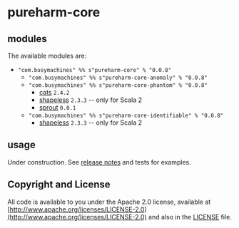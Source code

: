# pureharm-core


## modules

The available modules are:

- `"com.busymachines" %% s"pureharm-core" % "0.0.8"`
  - `"com.busymachines" %% s"pureharm-core-anomaly" % "0.0.8"`
  - `"com.busymachines" %% s"pureharm-core-phantom" % "0.0.8"`
    - [cats](https://github.com/typelevel/cats/releases) `2.4.2`
    - [shapeless](https://github.com/milessabin/shapeless/releases) `2.3.3` -- only for Scala 2
    - [sprout](https://github.com/lorandszakacs/sprout/releases) `0.0.1` 
  - `"com.busymachines" %% s"pureharm-core-identifiable" % "0.0.8"`
    - [shapeless](https://github.com/milessabin/shapeless/releases) `2.3.3` -- only for Scala 2

## usage

Under construction. See [release notes](https://github.com/busymachines/pureharm/releases) and tests for examples.

## Copyright and License

All code is available to you under the Apache 2.0 license, available
at [http://www.apache.org/licenses/LICENSE-2.0](http://www.apache.org/licenses/LICENSE-2.0) and also in
the [LICENSE](./LICENSE) file.
